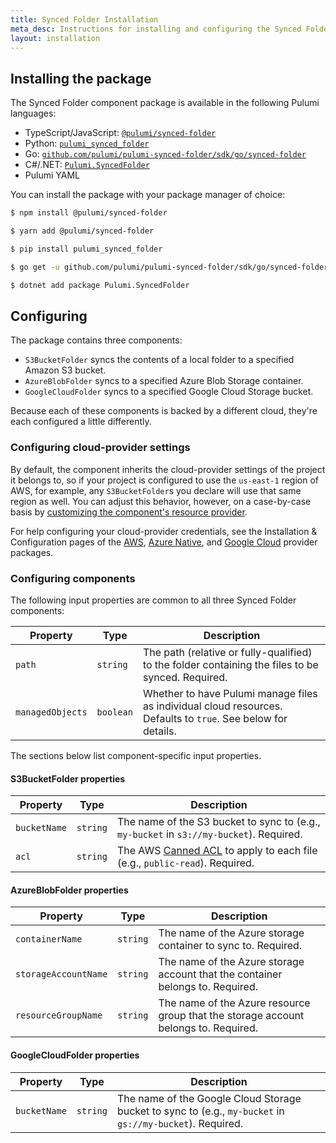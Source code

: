 ```yaml
---
title: Synced Folder Installation
meta_desc: Instructions for installing and configuring the Synced Folder component.
layout: installation
---
```


## Installing the package

The Synced Folder component package is available in the following Pulumi languages:

* TypeScript/JavaScript: [`@pulumi/synced-folder`](https://www.npmjs.com/package/@pulumi/synced-folder)
* Python: [`pulumi_synced_folder`](https://pypi.org/project/pulumi-synced-folder/)
* Go: [`github.com/pulumi/pulumi-synced-folder/sdk/go/synced-folder`](https://github.com/pulumi/pulumi-synced-folder/)
* C#/.NET: [`Pulumi.SyncedFolder`](https://www.nuget.org/packages/Pulumi.SyncedFolder)
* Pulumi YAML

You can install the package with your package manager of choice:


```bash
$ npm install @pulumi/synced-folder
```

```bash
$ yarn add @pulumi/synced-folder
```

```bash
$ pip install pulumi_synced_folder
```

```bash
$ go get -u github.com/pulumi/pulumi-synced-folder/sdk/go/synced-folder
```

```bash
$ dotnet add package Pulumi.SyncedFolder
```

## Configuring

The package contains three components:

* `S3BucketFolder` syncs the contents of a local folder to a specified Amazon S3 bucket.
* `AzureBlobFolder` syncs to a specified Azure Blob Storage container.
* `GoogleCloudFolder` syncs to a specified Google Cloud Storage bucket.

Because each of these components is backed by a different cloud, they're each configured a little differently.

### Configuring cloud-provider settings

By default, the component inherits the cloud-provider settings of the project it belongs to, so if your project is configured to use the `us-east-1` region of AWS, for example, any `S3BucketFolder`s you declare will use that same region as well. You can adjust this behavior, however, on a case-by-case basis by [customizing the component's resource provider](/docs/concepts/resources/components#inheriting-resource-providers).

For help configuring your cloud-provider credentials, see the Installation &amp; Configuration pages of the [AWS](/registry/packages/aws/installation-configuration), [Azure Native](/registry/packages/azure-native/installation-configuration), and [Google Cloud](/registry/packages/gcp/installation-configuration) provider packages.



### Configuring components

The following input properties are common to all three Synced Folder components:

| Property | Type | Description |
| -------- | ---- | ----------- |
| `path` | `string` | The path (relative or fully-qualified) to the folder containing the files to be synced. Required. |
| `managedObjects` | `boolean` | Whether to have Pulumi manage files as individual cloud resources. Defaults to `true`. See below for details. |

The sections below list component-specific input properties.

#### S3BucketFolder properties

| Property | Type | Description |
| -------- | ---- | ----------- |
| `bucketName` | `string` | The name of the S3 bucket to sync to (e.g., `my-bucket` in `s3://my-bucket`). Required. |
| `acl` | `string` | The AWS [Canned ACL](https://docs.aws.amazon.com/AmazonS3/latest/userguide/acl-overview.html#canned-acl) to apply to each file (e.g., `public-read`). Required. |

#### AzureBlobFolder properties

| Property | Type | Description |
| -------- | ---- | ----------- |
| `containerName` | `string` | The name of the Azure storage container to sync to. Required. |
| `storageAccountName` | `string` | The name of the Azure storage account that the container belongs to. Required. |
| `resourceGroupName` | `string` | The name of the Azure resource group that the storage account belongs to. Required. |

#### GoogleCloudFolder properties

| Property | Type | Description |
| -------- | ---- | ----------- |
| `bucketName` | `string` | The name of the Google Cloud Storage bucket to sync to (e.g., `my-bucket` in `gs://my-bucket`). Required. |
